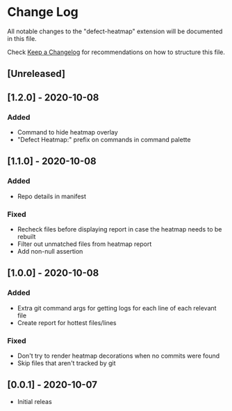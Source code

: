 # Change Log

All notable changes to the "defect-heatmap" extension will be documented in this file.

Check [Keep a Changelog](http://keepachangelog.com/) for recommendations on how to structure this file.

## [Unreleased]

## [1.2.0] - 2020-10-08

### Added

- Command to hide heatmap overlay
- "Defect Heatmap:" prefix on commands in command palette

## [1.1.0] - 2020-10-08

### Added

- Repo details in manifest

### Fixed

- Recheck files before displaying report in case the heatmap needs to be rebuilt
- Filter out unmatched files from heatmap report
- Add non-null assertion

## [1.0.0] - 2020-10-08

### Added

- Extra git command args for getting logs for each line of each relevant file
- Create report for hottest files/lines

### Fixed

- Don't try to render heatmap decorations when no commits were found
- Skip files that aren't tracked by git

## [0.0.1] - 2020-10-07

- Initial releas

